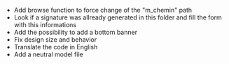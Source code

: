 <ul>
  <li>Add browse function to force change of the "m_chemin" path</li>
  <li>Look if a signature was allready generated in this folder and fill the form with this informations</li>
  <li>Add the possibility to add a bottom banner</li>
  <li>Fix design size and behavior</li>
  <li>Translate the code in English</li>
  <li>Add a neutral model file</li>
</ul>
